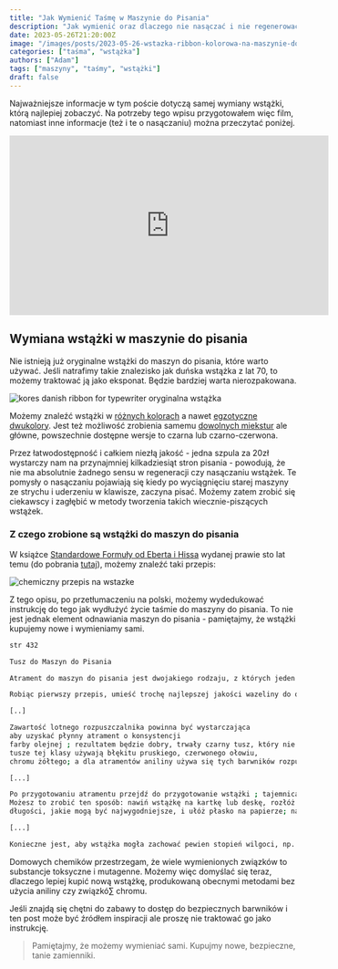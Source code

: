 ```yaml
---
title: "Jak Wymienić Taśmę w Maszynie do Pisania"
description: "Jak wymienić oraz dlaczego nie nasączać i nie regenerować wstążki do maszyny do pisania."
date: 2023-05-26T21:20:00Z
image: "/images/posts/2023-05-26-wstazka-ribbon-kolorowa-na-maszynie-do-pisania.jpeg"
categories: ["taśma", "wstążka"]
authors: ["Adam"]
tags: ["maszyny", "taśmy", "wstążki"]
draft: false
---
```


Najważniejsze informacje w tym poście dotyczą samej wymiany wstążki, którą najlepiej zobaczyć. Na potrzeby tego wpisu przygotowałem więc film, natomiast inne informacje (też i te o nasączaniu) można przeczytać poniżej.

<iframe width="560" height="315" src="https://www.youtube.com/embed/OHTm9j05t3s" title="YouTube video player" frameborder="0" allow="accelerometer; autoplay; clipboard-write; encrypted-media; gyroscope; picture-in-picture; web-share" allowfullscreen></iframe>

## Wymiana wstążki w maszynie do pisania

Nie istnieją już oryginalne wstążki do maszyn do pisania, które warto używać. Jeśli natrafimy takie znalezisko jak duńska wstążka z lat 70, to możemy traktować ją jako eksponat. Będzie bardziej warta nierozpakowana.

![kores danish ribbon for typewriter oryginalna wstążka](./images/posts/2023-05-26/kores-danish-typewriter-ribbon.jpeg)

Możemy znaleźć wstążki w [różnych kolorach](https://www.ebay.com/itm/154401007625) a nawet [egzotyczne dwukolory](https://charliefoxtrot.com.au/collections/typewriter-ribbons). Jest też możliwość zrobienia samemu [dowolnych miekstur](https://clairelasecretaire.wordpress.com/2014/01/30/how-to-make-your-own-typewriter-ribbon-rainbow-effect/) ale główne, powszechnie dostępne wersje to czarna lub czarno-czerwona.

Przez łatwodostępność i całkiem niezłą jakość - jedna szpula za 20zł wystarczy nam na przynajmniej kilkadziesiąt stron pisania - powodują, że nie ma absolutnie żadnego sensu w regeneracji czy nasączaniu wstążek. Te pomysły o nasączaniu pojawiają się kiedy po wyciągnięciu starej maszyny ze strychu i uderzeniu w klawisze, zaczyna pisać. Możemy zatem zrobić się ciekawscy i zagłębić w metody tworzenia takich wiecznie-piszących wstążek.

### Z czego zrobione są wstążki do maszyn do pisania

W książce [Standardowe Formuły od Eberta i Hissa](https://catalog.lib.uchicago.edu/vufind/Record/2708924) wydanej prawie sto lat temu (do pobrania [tutaj](https://www.maszynopisanie.pl/pobierz/The-Standard-Formulary-by-Albert-E-Ebert-and-An-Emil-Hiss.pdf)), możemy znaleźć taki przepis:

![chemiczny przepis na wstazke](./images/posts/2023-05-26/przepis-na-tusz-do-tasiemki.png)

Z tego opisu, po przetłumaczeniu na polski, możemy wydedukować instrukcję do tego jak wydłużyć życie taśmie do maszyny do pisania. To nie jest jednak element odnawiania maszyn do pisania - pamiętajmy, że wstążki kupujemy nowe i wymieniamy sami.

```bash
str 432

Tusz do Maszyn do Pisania

Atrament do maszyn do pisania jest dwojakiego rodzaju, z których jeden jest wykonany z wazeliny i sadzy lub podobnych a drugi z gliceryny z alkoholem i aniliny. Jeśli uzyskany efekt ma być permanentny należy użyć przepisu pierwszego.

Robiąc pierwszy przepis, umieść trochę najlepszej jakości wazeliny do odpowiedniego naczynia i stop ją, umieszczając naczynie w ogniu; Następnie włożyć tyle sadzy lub węgla kostnego, ile wazelina wchłonie bez robienia grudek. Aby je połączyć, czarny pigment należy umieścić w trochę wcześniej i całość dokładnie wymieszać dokonując uzupełnień. Pilnuj, aby wazelina była w nadmiarze, ponieważ spowoduje to tłusty kontur nadruku; podczas gdy z drugiej strony, jeśli to pigment będzie w nadmiarze, wydruk nie będzie wyraźny. 

[..]

Zawartość lotnego rozpuszczalnika powinna być wystarczająca
aby uzyskać płynny atrament o konsystencji
farby olejnej ; rezultatem będzie dobry, trwały czarny tusz, który nie będzie się zmywał wodą jak atramenty anilinowe. Dla kolorowych
tusze tej klasy używają błękitu pruskiego, czerwonego ołowiu,
chromu żółtego; a dla atramentów aniliny używa się tych barwników rozpuszczonych w równych częściach w alkoholu i glicerynie; 

[...]

Po przygotowaniu atramentu przejdź do przygotowanie wstążki ; tajemnica sukcesu tkwi w prawidłowym nałożenie tuszu na taśmę.
Możesz to zrobić ten sposób: nawiń wstążkę na kartkę lub deskę, rozłóż na stole kilka warstw gazety, a następnie rozwiń wstążkę w taki sposób,
długości, jakie mogą być najwygodniejsze, i ułóż płasko na papierze; nałóż tusz dobrze wcierając, za pomocą miękkiej szczotki. Możesz użyć szczoteczki do zębów, aby dobrze wetrzeć w pory wstążki. Nic nie powinno pozostać widoczne na powierzchni.

[...]

Konieczne jest, aby wstążka mogła zachować pewien stopień wilgoci, np. guma i cukier sprawiają, że jest sucha i szorstka, dlatego nakładana jest powłoka glicerynowa;

```

Domowych chemików przestrzegam, że wiele wymienionych związków to substancje toksyczne i mutagenne. Możemy więc domyślać się teraz, dlaczego lepiej kupić nową wstążkę, produkowaną obecnymi metodami bez użycia aniliny czy związkó∑ chromu.

Jeśli znajdą się chętni do zabawy to dostęp do bezpiecznych barwników i ten post może być źródłem inspiracji ale proszę nie traktować go jako instrukcję.

> Pamiętajmy, że możemy wymieniać sami. Kupujmy nowe, bezpieczne, tanie zamienniki.

